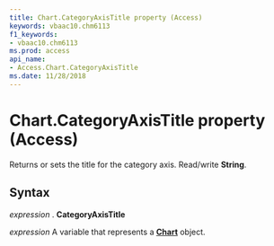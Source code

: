 ```yaml
---
title: Chart.CategoryAxisTitle property (Access)
keywords: vbaac10.chm6113
f1_keywords:
- vbaac10.chm6113
ms.prod: access
api_name:
- Access.Chart.CategoryAxisTitle
ms.date: 11/28/2018
---
```



# Chart.CategoryAxisTitle property (Access)

Returns or sets the title for the category axis. Read/write **String**.


## Syntax

_expression_ . **CategoryAxisTitle**

_expression_ A variable that represents a **[Chart](Access.Chart.md)** object.

